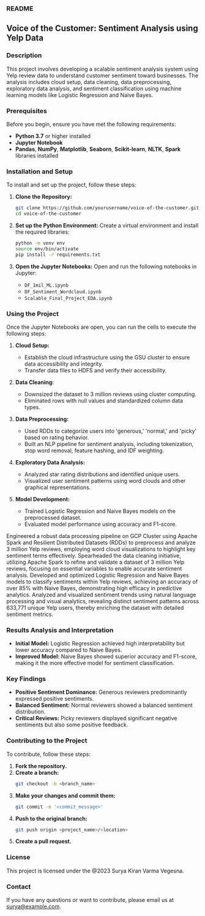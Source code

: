 ### README

## Voice of the Customer: Sentiment Analysis using Yelp Data

### Description
This project involves developing a scalable sentiment analysis system using Yelp review data to understand customer sentiment toward businesses. The analysis includes cloud setup, data cleaning, data preprocessing, exploratory data analysis, and sentiment classification using machine learning models like Logistic Regression and Naive Bayes.

### Prerequisites
Before you begin, ensure you have met the following requirements:
- **Python 3.7** or higher installed
- **Jupyter Notebook**
- **Pandas**, **NumPy**, **Matplotlib**, **Seaborn**, **Scikit-learn**, **NLTK**, **Spark** libraries installed

### Installation and Setup
To install and set up the project, follow these steps:

1. **Clone the Repository:**
   ```sh
   git clone https://github.com/yourusername/voice-of-the-customer.git
   cd voice-of-the-customer
   ```

2. **Set up the Python Environment:**
   Create a virtual environment and install the required libraries:
   ```sh
   python -m venv env
   source env/bin/activate
   pip install -r requirements.txt
   ```

3. **Open the Jupyter Notebooks:**
   Open and run the following notebooks in Jupyter:
   - `DF_1mil_ML.ipynb`
   - `DF_Sentiment_Wordcloud.ipynb`
   - `Scalable_Final_Project_EDA.ipynb`

### Using the Project
Once the Jupyter Notebooks are open, you can run the cells to execute the following steps:

1. **Cloud Setup:**
   - Establish the cloud infrastructure using the GSU cluster to ensure data accessibility and integrity.
   - Transfer data files to HDFS and verify their accessibility.

2. **Data Cleaning:**
   - Downsized the dataset to 3 million reviews using cluster computing.
   - Eliminated rows with null values and standardized column data types.

3. **Data Preprocessing:**
   - Used RDDs to categorize users into 'generous,' 'normal,' and 'picky' based on rating behavior.
   - Built an NLP pipeline for sentiment analysis, including tokenization, stop word removal, feature hashing, and IDF weighting.

4. **Exploratory Data Analysis:**
   - Analyzed star rating distributions and identified unique users.
   - Visualized user sentiment patterns using word clouds and other graphical representations.

5. **Model Development:**
   - Trained Logistic Regression and Naive Bayes models on the preprocessed dataset.
   - Evaluated model performance using accuracy and F1-score.
  

Engineered a robust data processing pipeline on GCP Cluster using Apache Spark and Resilient Distributed Datasets (RDDs) to preprocess and analyze 3 million Yelp reviews, employing word cloud visualizations to highlight key sentiment terms effectively.
Spearheaded the data cleaning initiative, utilizing Apache Spark to refine and validate a dataset of 3 million Yelp reviews, focusing on essential variables to enable accurate sentiment analysis.
Developed and optimized Logistic Regression and Naive Bayes models to classify sentiments within Yelp reviews, achieving an accuracy of over 85% with Naive Bayes, demonstrating high efficacy in predictive analytics.
Analyzed and visualized sentiment trends using natural language processing and visual analytics, revealing distinct sentiment patterns across 633,771 unique Yelp users, thereby enriching the dataset with detailed sentiment metrics.


### Results Analysis and Interpretation
- **Initial Model:** Logistic Regression achieved high interpretability but lower accuracy compared to Naive Bayes.
- **Improved Model:** Naive Bayes showed superior accuracy and F1-score, making it the more effective model for sentiment classification.

### Key Findings
- **Positive Sentiment Dominance:** Generous reviewers predominantly expressed positive sentiments.
- **Balanced Sentiment:** Normal reviewers showed a balanced sentiment distribution.
- **Critical Reviews:** Picky reviewers displayed significant negative sentiments but also some positive feedback.

### Contributing to the Project
To contribute, follow these steps:
1. **Fork the repository.**
2. **Create a branch:**
   ```sh
   git checkout -b <branch_name>
   ```
3. **Make your changes and commit them:**
   ```sh
   git commit -m '<commit_message>'
   ```
4. **Push to the original branch:**
   ```sh
   git push origin <project_name>/<location>
   ```
5. **Create a pull request.**

### License
This project is licensed under the @2023 Surya Kiran Varma Vegesna.

### Contact
If you have any questions or want to contribute, please email us at surya@example.com.

